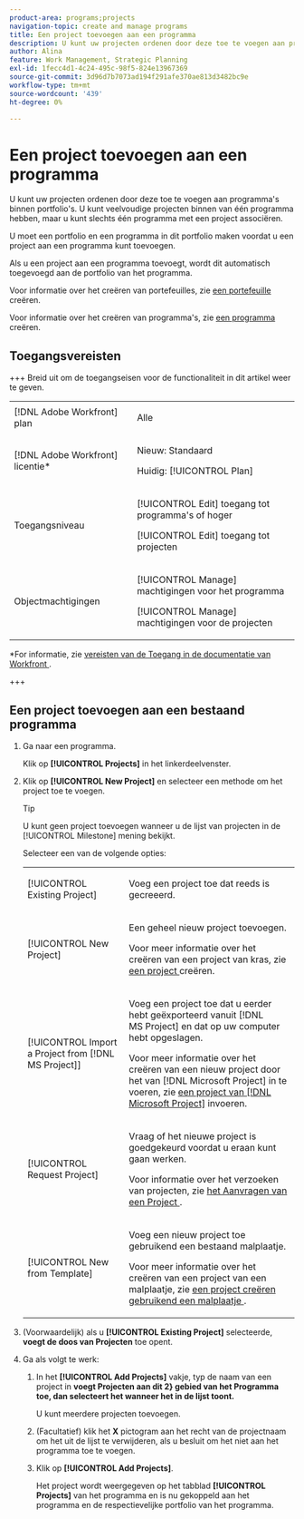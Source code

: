 ```yaml
---
product-area: programs;projects
navigation-topic: create and manage programs
title: Een project toevoegen aan een programma
description: U kunt uw projecten ordenen door deze toe te voegen aan programma's binnen portfolio's. U kunt veelvoudige projecten binnen van één programma hebben, maar u kunt slechts één programma met een project associëren. Als u een project aan een programma toevoegt, wordt dit automatisch toegevoegd aan de portfolio van het programma.
author: Alina
feature: Work Management, Strategic Planning
exl-id: 1fecc4d1-4c24-495c-98f5-824e13967369
source-git-commit: 3d96d7b7073ad194f291afe370ae813d3482bc9e
workflow-type: tm+mt
source-wordcount: '439'
ht-degree: 0%

---
```


# Een project toevoegen aan een programma

<!--Audited: 5/2025-->

U kunt uw projecten ordenen door deze toe te voegen aan programma&#39;s binnen portfolio&#39;s. U kunt veelvoudige projecten binnen van één programma hebben, maar u kunt slechts één programma met een project associëren.

U moet een portfolio en een programma in dit portfolio maken voordat u een project aan een programma kunt toevoegen.

Als u een project aan een programma toevoegt, wordt dit automatisch toegevoegd aan de portfolio van het programma.

Voor informatie over het creëren van portefeuilles, zie [ een portefeuille ](../../../manage-work/portfolios/create-and-manage-portfolios/create-portfolios.md) creëren.

Voor informatie over het creëren van programma&#39;s, zie [ een programma ](../../../manage-work/portfolios/create-and-manage-programs/create-program.md) creëren.

## Toegangsvereisten

+++ Breid uit om de toegangseisen voor de functionaliteit in dit artikel weer te geven.

<table style="table-layout:auto"> 
 <col> 
 <col> 
 <tbody> 
  <tr> 
   <td role="rowheader">[!DNL Adobe Workfront] plan</td> 
   <td> <p>Alle</p> </td> 
  </tr> 
  <tr> 
   <td role="rowheader">[!DNL Adobe Workfront] licentie*</td> 
   <td><p>Nieuw: Standaard</p> 
   <p>Huidig: [!UICONTROL Plan] </p> </td> 
  </tr> 
  <tr> 
   <td role="rowheader">Toegangsniveau</td> 
   <td> <p>[!UICONTROL Edit] toegang tot programma's of hoger</p> <p>[!UICONTROL Edit] toegang tot projecten</p> </td> 
  </tr> 
  <tr> 
   <td role="rowheader">Objectmachtigingen</td> 
   <td> <p>[!UICONTROL Manage] machtigingen voor het programma</p> <p>[!UICONTROL Manage] machtigingen voor de projecten</p> </td> 
  </tr> 
 </tbody> 
</table>

*For informatie, zie [ vereisten van de Toegang in de documentatie van Workfront ](/help/quicksilver/administration-and-setup/add-users/access-levels-and-object-permissions/access-level-requirements-in-documentation.md).

+++

## Een project toevoegen aan een bestaand programma

1. Ga naar een programma.

   Klik op **[!UICONTROL Projects]** in het linkerdeelvenster.

1. Klik op **[!UICONTROL New Project]** en selecteer een methode om het project toe te voegen.

   >[!TIP]
   >
   >U kunt geen project toevoegen wanneer u de lijst van projecten in de [!UICONTROL Milestone] mening bekijkt.

   Selecteer een van de volgende opties:

   <table style="table-layout:auto"> 
    <col> 
    <col> 
    <tbody> 
     <tr> 
      <td role="rowheader">[!UICONTROL Existing Project]</td> 
      <td> <p>Voeg een project toe dat reeds is gecreeerd.</p> </td> 
     </tr> 
     <tr> 
      <td role="rowheader">[!UICONTROL New Project]</td> 
      <td> <p>Een geheel nieuw project toevoegen. </p> <p>Voor meer informatie over het creëren van een project van kras, zie <a href="../../../manage-work/projects/create-projects/create-project.md" class="MCXref xref"> een project </a> creëren. </p> </td> 
     </tr> 
     <tr> 
      <td role="rowheader">[!UICONTROL Import a Project from [!DNL MS Project]] </td> 
      <td> <p>Voeg een project toe dat u eerder hebt geëxporteerd vanuit [!DNL MS Project] en dat op uw computer hebt opgeslagen. </p> <p>Voor meer informatie over het creëren van een nieuw project door het van [!DNL Microsoft Project] in te voeren, zie <a href="../../../manage-work/projects/create-projects/import-project-from-ms-project.md" class="MCXref xref"> een project van [!DNL Microsoft Project]</a> invoeren.</p> </td> 
     </tr> 
     <tr> 
      <td role="rowheader">[!UICONTROL Request Project]</td> 
      <td> <p>Vraag of het nieuwe project is goedgekeurd voordat u eraan kunt gaan werken.</p> <p>Voor informatie over het verzoeken van projecten, zie <a href="../../../manage-work/projects/create-projects/request-project.md"> het Aanvragen van een Project </a>. </p> </td> 
     </tr> 
     <tr> 
      <td role="rowheader">[!UICONTROL New from Template]</td> 
      <td> <p>Voeg een nieuw project toe gebruikend een bestaand malplaatje. </p> <p>Voor meer informatie over het creëren van een project van een malplaatje, zie <a href="../../../manage-work/projects/create-projects/create-project-from-template.md" class="MCXref xref"> een project creëren gebruikend een malplaatje </a>.</p> </td> 
     </tr> 
    </tbody> 
   </table>

1. (Voorwaardelijk) als u **[!UICONTROL Existing Project]** selecteerde, **voegt de doos van Projecten** toe opent.

   <!--screen shot at unshim?-->

1. Ga als volgt te werk:

   1. In het **[!UICONTROL Add Projects]** vakje, typ de naam van een project in **voegt Projecten aan dit 2&rbrace; gebied van het Programma toe, dan selecteert het wanneer het in de lijst toont. <!--check casing on links and buttons-->**

      U kunt meerdere projecten toevoegen.
   1. (Facultatief) klik het **X** pictogram aan het recht van de projectnaam om het uit de lijst te verwijderen, als u besluit om het niet aan het programma toe te voegen.

      <!--replace last step with this, for unshim: 1. (Optional) Click the **Delete** icon ![Delete icon](assets/delete-icon.png) next to the name of a project if you decide not to add it to the program.-->

   1. Klik op **[!UICONTROL Add Projects]**.

      Het project wordt weergegeven op het tabblad **[!UICONTROL Projects]** van het programma en is nu gekoppeld aan het programma en de respectievelijke portfolio van het programma.
